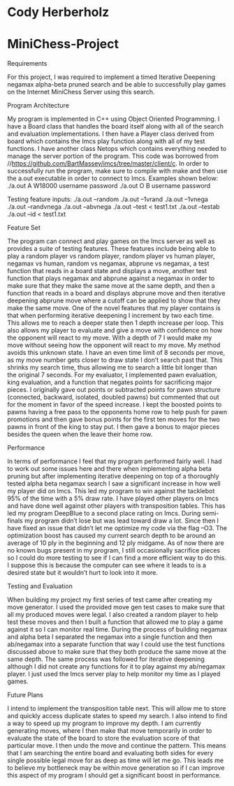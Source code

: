 # Cody Herberholz
# MiniChess-Project



Requirements

For this project, I was required to implement a timed Iterative Deepening 
negamax alpha-beta pruned search and be able to successfully play games on the 
Internet MiniChess Server using this search.



Program Architecture

My program is implemented in C++ using Object Oriented Programming.  I have a 
Board class that handles the board itself along with all of the search and 
evaluation implementations. I then have a Player class derived from board which 
contains the Imcs play function along with all of my test functions. I have 
another class Netops which contains everything needed to manage the server 
portion of the program. This code was borrowed from 
//https://github.com/BartMassey/imcs/tree/master/client/c.
In order to successfully run the program, make sure to compile with make and 
then use the a.out executable in order to connect to Imcs. 
Examples shown below:
    ./a.out A W18000 username password
    ./a.out O B username password

Testing feature inputs:
    ./a.out –random
    ./a.out –1vrand
    ./a.out –1vnega
    ./a.out –randvnega
    ./a.out –abvnega
    ./a.out –test < test1.txt
    ./a.out –testab
    ./a.out –id < test1.txt

Feature Set

The program can connect and play games on the Imcs server as well as provides a 
suite of testing features. These features include being able to play a random 
player vs random player, random player vs human player, negamax vs human, 
random vs negamax, abprune vs negamax, a test function that reads in a board 
state and displays a move, another test function that plays negamax and abprune 
against a negamax in order to make sure that they make the same move at the same 
depth, and then a function that reads in a board and displays abprune move and 
then iterative deepening abprune move where a cutoff can be applied to show 
that they make the same move. 
One of the novel features that my player contains is that when performing 
iterative deepening I increment by two each time. This allows me to reach a 
deeper state then 1 depth increase per loop. This also allows my player to 
evaluate and give a move with confidence on how the opponent will react to my 
move. With a depth of 7 I would make my move without seeing how the opponent 
will react to my move. My method avoids this unknown state. I have an even 
time limit of 8 seconds per move, as my move number gets closer to draw state 
I don’t search past that. This shrinks my search time, thus allowing me to 
search a little bit longer than the original 7 seconds.
For my evaluator, I implemented pawn evaluation, king evaluation, and a function 
that negates points for sacrificing major pieces. I originally gave out points 
or subtracted points for pawn structure (connected, backward, isolated, doubled pawns) 
but commented that out for the moment in favor of the speed increase. I kept 
the boosted points to pawns having a free pass to the opponents home row to help 
push for pawn promotions and then gave bonus points for the first ten moves for 
the two pawns in front of the king to stay put. I then gave a bonus to major 
pieces besides the queen when the leave their home row.



Performance

In terms of performance I feel that my program performed fairly well. I had to 
work out some issues here and there when implementing alpha beta pruning but 
after implementing iterative deepening on top of a thoroughly tested alpha beta 
negamax search I saw a significant increase in how well my player did on Imcs. 
This led my program to win against the tacklebot 95% of the time with a 5% draw 
rate. I have played other players on Imcs and have done well against other 
players with transposition tables. This has led my program DeepBlue to a second 
place rating on Imcs. During semi-finals my program didn’t lose but was lead 
toward draw a lot. Since then I have fixed an issue that didn’t let me optimize 
my code via the flag –O3. The optimization boost has caused my current search 
depth to be around an average of 10 ply in the beginning and 12 ply midgame. 
As of now there are no known bugs present in my program, I still occasionally 
sacrifice pieces so I could do more testing to see if I can find a more 
efficient way to do this. I suppose this is because the computer can see where 
it leads to is a desired state but it wouldn’t hurt to look into it more. 



Testing and Evaluation

When building my project my first series of test came after creating my move 
generator. I used the provided move gen test cases to make sure that all my 
produced moves were legal. I also created a random player to help test these 
moves and then I built a function that allowed me to play a game against it so 
I can monitor real time. During the process of building negamax and alpha beta 
I separated the negamax into a single function and then ab/negamax into a 
separate function that way I could use the test functions discussed above to 
make sure that they both produce the same move at the same depth. The same 
process was followed for iterative deepening although I did not create any 
functions for it to play against my ab/negamax player. I just used the Imcs 
server play to help monitor my time as I played games.



Future Plans

I intend to implement the transposition table next. This will allow 
me to store and quickly access duplicate states to speed my search. I also 
intend to find a way to speed up my program to improve my depth. I am currently 
generating moves, where I then make that move temporarily in order to evaluate 
the state of the board to store the evaluation score of that particular move. 
I then undo the move and continue the pattern. This means that I am searching 
the entire board and evaluating both sides for every single possible legal 
move for as deep as time will let me go. This leads me to believe my bottleneck 
may be within move generation so if I can improve this aspect of my program I 
should get a significant boost in performance. 
